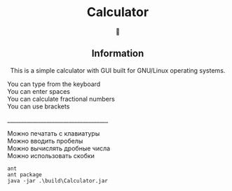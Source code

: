 <div align="center">
	<h1>Calculator</h1>
	🤖
<h2>Information</h1>

This is a simple calculator with GUI built for GNU/Linux operating systems.
</div>

You can type from the keyboard  
You can enter spaces  
You can calculate fractional numbers  
You can use brackets
<div>
____________________________________
</div>

Можно печатать с клавиатуры  
Можно вводить пробелы  
Можно вычислять дробные числа    
Можно использовать скобки  
 ```
 ant
 ant package
 java -jar .\build\Calculator.jar
```
